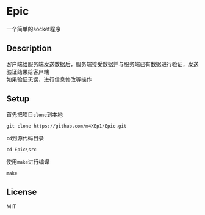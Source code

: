 # Epic
一个简单的socket程序<br>

## Description
客户端给服务端发送数据后，服务端接受数据并与服务端已有数据进行验证，发送验证结果给客户端<br>
如果验证无误，进行信息修改等操作

## Setup
首先把项目`clone`到本地
```
git clone https://github.com/m4XEp1/Epic.git
```
`cd`到源代码目录
```
cd Epic\src
```
使用`make`进行编译
```
make
```
## License

MIT